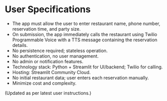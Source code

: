 # User Specifications

- The app must allow the user to enter restaurant name, phone number, reservation time, and party size.
- On submission, the app immediately calls the restaurant using Twilio Programmable Voice with a TTS message containing the reservation details.
- No persistence required; stateless operation.
- No authentication, no user management.
- No admin or notification features.
- Technology stack: Python + Streamlit for UI/backend; Twilio for calling.
- Hosting: Streamlit Community Cloud.
- No initial restaurant data; user enters each reservation manually.
- Minimize cost and complexity.

(Updated as per latest user instructions.)
